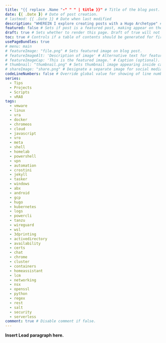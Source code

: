 ```yaml
---
title: "{{ replace .Name "-" " " | title }}" # Title of the blog post.
date: {{ .Date }} # Date of post creation.
# lastmod: {{ .Date }} # Date when last modified
description: "WHEREIN I explore creating posts with a Hugo Archetype" # Description used for search engine.
featured: false # Sets if post is a featured post, making appear on the home page side bar.
draft: true # Sets whether to render this page. Draft of true will not be rendered.
toc: true # Controls if a table of contents should be generated for first-level links automatically.
usePageBundles: true
# menu: main
# featureImage: "file.png" # Sets featured image on blog post.
# featureImageAlt: 'Description of image' # Alternative text for featured image.
# featureImageCap: 'This is the featured image.' # Caption (optional).
# thumbnail: "thumbnail.png" # Sets thumbnail image appearing inside card on homepage.
# shareImage: "share.png" # Designate a separate image for social media sharing.
codeLineNumbers: false # Override global value for showing of line numbers within code block.
series: 
  - Tips
  - Projects
  - Scripts
  - vRA8
tags:
  - vmware
  - linux
  - vra
  - docker
  - chromeos
  - cloud
  - javascript
  - vro
  - meta
  - shell
  - homelab
  - powershell
  - vpn
  - automation
  - crostini
  - jekyll
  - tasker
  - windows
  - abx
  - android
  - gcp
  - hugo
  - kubernetes
  - logs
  - powercli
  - tanzu
  - wireguard
  - wsl
  - 3dprinting
  - activedirectory
  - availability
  - certs
  - chat
  - chrome
  - cluster
  - containers
  - homeassistant
  - lcm
  - networking
  - nsx
  - openssl
  - python
  - regex
  - rest
  - salt
  - security
  - serverless
comment: true # Disable comment if false.
---
```


**Insert Lead paragraph here.**
